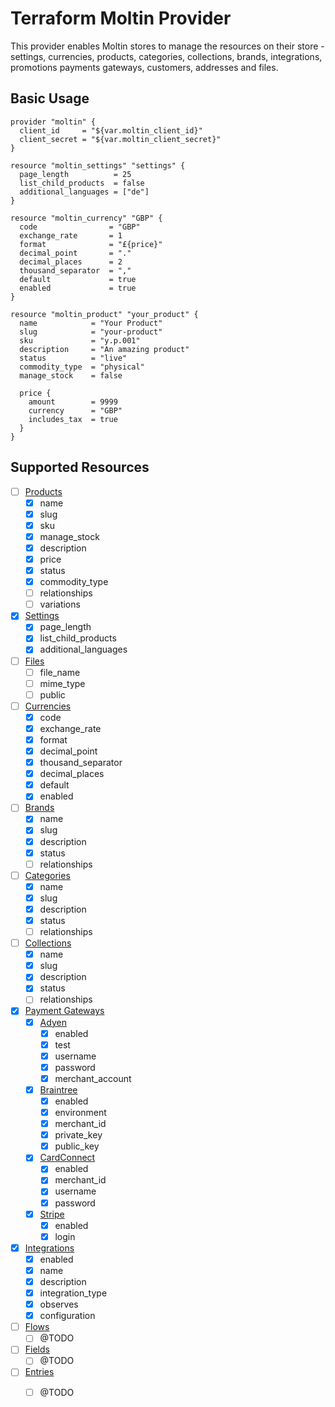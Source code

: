 # Terraform Moltin Provider

This provider enables Moltin stores to manage the resources on their store - settings, currencies, products, categories, collections, brands, integrations, promotions payments gateways, customers, addresses and files.

## Basic Usage

```hcl
provider "moltin" {
  client_id     = "${var.moltin_client_id}"
  client_secret = "${var.moltin_client_secret}"
}

resource "moltin_settings" "settings" {
  page_length          = 25
  list_child_products  = false
  additional_languages = ["de"]
}

resource "moltin_currency" "GBP" {
  code                = "GBP"
  exchange_rate       = 1
  format              = "£{price}"
  decimal_point       = "."
  decimal_places      = 2
  thousand_separator  = ","
  default             = true
  enabled             = true
}

resource "moltin_product" "your_product" {
  name            = "Your Product"
  slug            = "your-product"
  sku             = "y.p.001"
  description     = "An amazing product"
  status          = "live"
  commodity_type  = "physical"
  manage_stock    = false

  price {
    amount        = 9999
    currency      = "GBP"
    includes_tax  = true
  }
}

```

## Supported Resources

- [ ] [Products](https://docs.moltin.com/catalog/products)
  - [x] name
  - [x] slug
  - [x] sku
  - [x] manage_stock
  - [x] description
  - [x] price
  - [x] status
  - [x] commodity_type
  - [ ] relationships
  - [ ] variations
- [x] [Settings](https://docs.moltin.com/advanced/settings)
  - [x] page_length
  - [x] list_child_products
  - [x] additional_languages
- [ ] [Files](https://docs.moltin.com/advanced/files)
  - [ ] file_name
  - [ ] mime_type
  - [ ] public
- [ ] [Currencies](https://docs.moltin.com/advanced/currencies)
  - [x] code
  - [x] exchange_rate
  - [x] format
  - [x] decimal_point
  - [x] thousand_separator
  - [x] decimal_places
  - [x] default
  - [x] enabled
- [ ] [Brands](https://docs.moltin.com/catalog/brands)
  - [x] name
  - [x] slug
  - [x] description
  - [x] status
  - [ ] relationships
- [ ] [Categories](https://docs.moltin.com/catalog/categories)
  - [x] name
  - [x] slug
  - [x] description
  - [x] status
  - [ ] relationships
- [ ] [Collections](https://docs.moltin.com/catalog/collections)
  - [x] name
  - [x] slug
  - [x] description
  - [x] status
  - [ ] relationships
- [x] [Payment Gateways](https://docs.moltin.com/payments/gateways)
  - [x] [Adyen](https://docs.moltin.com/payments/gateways/configure-adyen)
    - [x] enabled
    - [x] test
    - [x] username
    - [x] password
    - [x] merchant_account
  - [x] [Braintree](https://docs.moltin.com/payments/gateways/configure-braintree)
    - [x] enabled
    - [x] environment
    - [x] merchant_id
    - [x] private_key
    - [x] public_key
  - [x] [CardConnect](https://docs.moltin.com/payments/gateways/configure-cardconnect)
    - [x] enabled
    - [x] merchant_id
    - [x] username
    - [x] password
  - [x] [Stripe](https://docs.moltin.com/payments/gateways/configure-stripe)
    - [x] enabled
    - [x] login
- [x] [Integrations](https://docs.moltin.com/advanced/events)
  - [x] enabled
  - [x] name
  - [x] description
  - [x] integration_type
  - [x] observes
  - [x] configuration
- [ ] [Flows](https://docs.moltin.com/advanced/custom-data/flows)
  - [ ] @TODO
- [ ] [Fields](https://docs.moltin.com/advanced/custom-data/fields)
  - [ ] @TODO
- [ ] [Entries](https://docs.moltin.com/advanced/custom-data/entries)
  - [ ] @TODO




